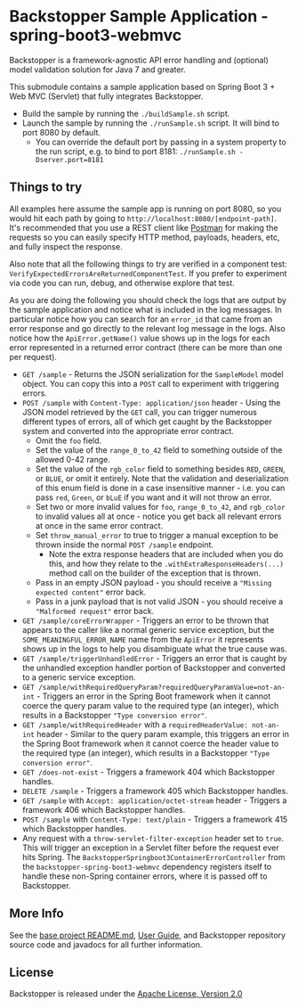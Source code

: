 # Backstopper Sample Application - spring-boot3-webmvc

Backstopper is a framework-agnostic API error handling and (optional) model validation solution for Java 7 and greater.

This submodule contains a sample application based on Spring Boot 3 + Web MVC (Servlet) that fully integrates 
Backstopper.
 
* Build the sample by running the `./buildSample.sh` script.
* Launch the sample by running the `./runSample.sh` script. It will bind to port 8080 by default. 
    * You can override the default port by passing in a system property to the run script, 
    e.g. to bind to port 8181: `./runSample.sh -Dserver.port=8181`
 
## Things to try
 
All examples here assume the sample app is running on port 8080, so you would hit each path by going to 
`http://localhost:8080/[endpoint-path]`. It's recommended that you use a REST client like 
[Postman](https://www.getpostman.com/) for making the requests so you can easily specify HTTP method, payloads, 
headers, etc, and fully inspect the response.

Also note that all the following things to try are verified in a component test: 
`VerifyExpectedErrorsAreReturnedComponentTest`. If you prefer to experiment via code you can run, debug, and otherwise 
explore that test. 

As you are doing the following you should check the logs that are output by the sample application and notice what is 
included in the log messages. In particular notice how you can search for an `error_id` that came from an error 
response and go directly to the relevant log message in the logs. Also notice how the `ApiError.getName()` value shows 
up in the logs for each error represented in a returned error contract (there can be more than one per request).
 
* `GET /sample` - Returns the JSON serialization for the `SampleModel` model object. You can copy this into a `POST` 
call to experiment with triggering errors.
* `POST /sample` with `Content-Type: application/json` header - Using the JSON model retrieved by the `GET` call, you 
can trigger numerous different types of errors, all of which get caught by the Backstopper system and converted into 
the appropriate error contract.
    * Omit the `foo` field.
    * Set the value of the `range_0_to_42` field to something outside of the allowed 0-42 range.
    * Set the value of the `rgb_color` field to something besides `RED`, `GREEN`, or `BLUE`, or omit it entirely. 
    Note that the validation and deserialization of this enum field is done in a case insensitive manner - i.e. you 
    can pass `red`, `Green`, or `bLuE` if you want and it will not throw an error.
    * Set two or more invalid values for `foo`, `range_0_to_42`, and `rgb_color` to invalid values all at once - notice 
    you get back all relevant errors at once in the same error contract.
    * Set `throw_manual_error` to true to trigger a manual exception to be thrown inside the normal `POST /sample` 
    endpoint.
        * Note the extra response headers that are included when you do this, and how they relate to the 
        `.withExtraResponseHeaders(...)` method call on the builder of the exception that is thrown.
    * Pass in an empty JSON payload - you should receive a `"Missing expected content"` error back.
    * Pass in a junk payload that is not valid JSON - you should receive a `"Malformed request"` error back.
* `GET /sample/coreErrorWrapper` - Triggers an error to be thrown that appears to the caller like a normal generic 
service exception, but the `SOME_MEANINGFUL_ERROR_NAME` name from the `ApiError` it represents shows up in the logs to 
help you disambiguate what the true cause was.
* `GET /sample/triggerUnhandledError` - Triggers an error that is caught by the unhandled exception handler portion of 
Backstopper and converted to a generic service exception.
* `GET /sample/withRequiredQueryParam?requiredQueryParamValue=not-an-int` - Triggers an error in the Spring Boot 
framework when it cannot coerce the query param value to the required type (an integer), which results in a 
Backstopper `"Type conversion error"`. 
* `GET /sample/withRequiredHeader` with a `requiredHeaderValue: not-an-int` header - Similar to the query param
  example, this triggers an error in the Spring Boot framework when it cannot coerce the header value to the required
  type (an integer), which results in a Backstopper `"Type conversion error"`.
* `GET /does-not-exist` - Triggers a framework 404 which Backstopper handles.
* `DELETE /sample` - Triggers a framework 405 which Backstopper handles.   
* `GET /sample` with `Accept: application/octet-stream` header - Triggers a framework 406 which Backstopper handles.
* `POST /sample` with `Content-Type: text/plain` - Triggers a framework 415 which Backstopper handles.
* Any request with a `throw-servlet-filter-exception` header set to `true`. This will trigger an exception in a
Servlet filter before the request ever hits Spring. The `BackstopperSpringboot3ContainerErrorController`
from the `backstopper-spring-boot3-webmvc` dependency registers itself to handle these non-Spring container errors, 
where it is passed off to Backstopper.

## More Info

See the [base project README.md](../../README.md), [User Guide](../../USER_GUIDE.md), and Backstopper repository 
source code and javadocs for all further information.

## License

Backstopper is released under the [Apache License, Version 2.0](http://www.apache.org/licenses/LICENSE-2.0)

